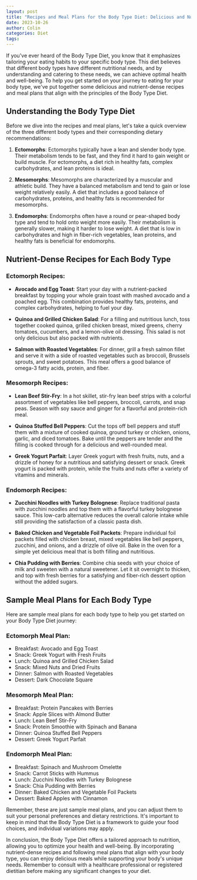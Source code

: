 ```yaml
---
layout: post
title: "Recipes and Meal Plans for the Body Type Diet: Delicious and Nutrient-Dense"
date: 2023-10-26
author: Colin
categories: Diet
tags: 
---
```


If you've ever heard of the Body Type Diet, you know that it emphasizes tailoring your eating habits to your specific body type. This diet believes that different body types have different nutritional needs, and by understanding and catering to these needs, we can achieve optimal health and well-being. To help you get started on your journey to eating for your body type, we've put together some delicious and nutrient-dense recipes and meal plans that align with the principles of the Body Type Diet.

## Understanding the Body Type Diet

Before we dive into the recipes and meal plans, let's take a quick overview of the three different body types and their corresponding dietary recommendations:

1. **Ectomorphs**: Ectomorphs typically have a lean and slender body type. Their metabolism tends to be fast, and they find it hard to gain weight or build muscle. For ectomorphs, a diet rich in healthy fats, complex carbohydrates, and lean proteins is ideal.
   
2. **Mesomorphs**: Mesomorphs are characterized by a muscular and athletic build. They have a balanced metabolism and tend to gain or lose weight relatively easily. A diet that includes a good balance of carbohydrates, proteins, and healthy fats is recommended for mesomorphs.
   
3. **Endomorphs**: Endomorphs often have a round or pear-shaped body type and tend to hold onto weight more easily. Their metabolism is generally slower, making it harder to lose weight. A diet that is low in carbohydrates and high in fiber-rich vegetables, lean proteins, and healthy fats is beneficial for endomorphs.

## Nutrient-Dense Recipes for Each Body Type

### Ectomorph Recipes:

- **Avocado and Egg Toast**: Start your day with a nutrient-packed breakfast by topping your whole grain toast with mashed avocado and a poached egg. This combination provides healthy fats, proteins, and complex carbohydrates, helping to fuel your day.

- **Quinoa and Grilled Chicken Salad**: For a filling and nutritious lunch, toss together cooked quinoa, grilled chicken breast, mixed greens, cherry tomatoes, cucumbers, and a lemon-olive oil dressing. This salad is not only delicious but also packed with nutrients.

- **Salmon with Roasted Vegetables**: For dinner, grill a fresh salmon fillet and serve it with a side of roasted vegetables such as broccoli, Brussels sprouts, and sweet potatoes. This meal offers a good balance of omega-3 fatty acids, protein, and fiber.

### Mesomorph Recipes:

- **Lean Beef Stir-Fry**: In a hot skillet, stir-fry lean beef strips with a colorful assortment of vegetables like bell peppers, broccoli, carrots, and snap peas. Season with soy sauce and ginger for a flavorful and protein-rich meal.

- **Quinoa Stuffed Bell Peppers**: Cut the tops off bell peppers and stuff them with a mixture of cooked quinoa, ground turkey or chicken, onions, garlic, and diced tomatoes. Bake until the peppers are tender and the filling is cooked through for a delicious and well-rounded meal.

- **Greek Yogurt Parfait**: Layer Greek yogurt with fresh fruits, nuts, and a drizzle of honey for a nutritious and satisfying dessert or snack. Greek yogurt is packed with protein, while the fruits and nuts offer a variety of vitamins and minerals.

### Endomorph Recipes:

- **Zucchini Noodles with Turkey Bolognese**: Replace traditional pasta with zucchini noodles and top them with a flavorful turkey bolognese sauce. This low-carb alternative reduces the overall calorie intake while still providing the satisfaction of a classic pasta dish.

- **Baked Chicken and Vegetable Foil Packets**: Prepare individual foil packets filled with chicken breast, mixed vegetables like bell peppers, zucchini, and onions, and a drizzle of olive oil. Bake in the oven for a simple yet delicious meal that is both filling and nutritious.

- **Chia Pudding with Berries**: Combine chia seeds with your choice of milk and sweeten with a natural sweetener. Let it sit overnight to thicken, and top with fresh berries for a satisfying and fiber-rich dessert option without the added sugars.

## Sample Meal Plans for Each Body Type

Here are sample meal plans for each body type to help you get started on your Body Type Diet journey:

### Ectomorph Meal Plan:

- Breakfast: Avocado and Egg Toast
- Snack: Greek Yogurt with Fresh Fruits
- Lunch: Quinoa and Grilled Chicken Salad
- Snack: Mixed Nuts and Dried Fruits
- Dinner: Salmon with Roasted Vegetables
- Dessert: Dark Chocolate Square

### Mesomorph Meal Plan:

- Breakfast: Protein Pancakes with Berries
- Snack: Apple Slices with Almond Butter
- Lunch: Lean Beef Stir-Fry
- Snack: Protein Smoothie with Spinach and Banana
- Dinner: Quinoa Stuffed Bell Peppers
- Dessert: Greek Yogurt Parfait

### Endomorph Meal Plan:

- Breakfast: Spinach and Mushroom Omelette
- Snack: Carrot Sticks with Hummus
- Lunch: Zucchini Noodles with Turkey Bolognese
- Snack: Chia Pudding with Berries
- Dinner: Baked Chicken and Vegetable Foil Packets
- Dessert: Baked Apples with Cinnamon

Remember, these are just sample meal plans, and you can adjust them to suit your personal preferences and dietary restrictions. It's important to keep in mind that the Body Type Diet is a framework to guide your food choices, and individual variations may apply.

In conclusion, the Body Type Diet offers a tailored approach to nutrition, allowing you to optimize your health and well-being. By incorporating nutrient-dense recipes and following meal plans that align with your body type, you can enjoy delicious meals while supporting your body's unique needs. Remember to consult with a healthcare professional or registered dietitian before making any significant changes to your diet.